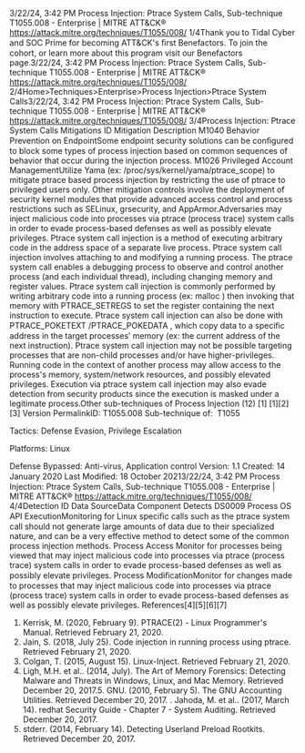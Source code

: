 3/22/24, 3:42 PM Process Injection: Ptrace System Calls, Sub-technique T1055.008 - Enterprise | MITRE ATT&CK®
https://attack.mitre.org/techniques/T1055/008/ 1/4Thank you to Tidal Cyber and SOC Prime for becoming ATT&CK's ﬁrst Benefactors. To join the cohort, or learn more about this program visit our
Benefactors page.3/22/24, 3:42 PM Process Injection: Ptrace System Calls, Sub-technique T1055.008 - Enterprise | MITRE ATT&CK®
https://attack.mitre.org/techniques/T1055/008/ 2/4Home>Techniques>Enterprise>Process Injection>Ptrace System Calls3/22/24, 3:42 PM Process Injection: Ptrace System Calls, Sub-technique T1055.008 - Enterprise | MITRE ATT&CK®
https://attack.mitre.org/techniques/T1055/008/ 3/4Process Injection: Ptrace System Calls
Mitigations
ID Mitigation Description
M1040 Behavior
Prevention on
EndpointSome endpoint security solutions can be conﬁgured to block some types of process injection based on
common sequences of behavior that occur during the injection process.
M1026 Privileged
Account
ManagementUtilize Yama (ex: /proc/sys/kernel/yama/ptrace\_scope) to mitigate ptrace based process injection by
restricting the use of ptrace to privileged users only. Other mitigation controls involve the deployment of
security kernel modules that provide advanced access control and process restrictions such as SELinux,
grsecurity, and AppArmor.Adversaries may inject malicious code into processes via ptrace (process trace) system calls in order to evade process-based defenses as
well as possibly elevate privileges. Ptrace system call injection is a method of executing arbitrary code in the address space of a separate
live process.
Ptrace system call injection involves attaching to and modifying a running process. The ptrace system call enables a debugging process to
observe and control another process (and each individual thread), including changing memory and register values. Ptrace system call
injection is commonly performed by writing arbitrary code into a running process (ex: malloc ) then invoking that memory with
PTRACE\_SETREGS to set the register containing the next instruction to execute. Ptrace system call injection can also be done with
PTRACE\_POKETEXT /PTRACE\_POKEDATA , which copy data to a speciﬁc address in the target processes’ memory (ex: the current address of the
next instruction). 
Ptrace system call injection may not be possible targeting processes that are non-child processes and/or have higher-privileges.
Running code in the context of another process may allow access to the process's memory, system/network resources, and possibly
elevated privileges. Execution via ptrace system call injection may also evade detection from security products since the execution is
masked under a legitimate process.Other sub-techniques of Process Injection (12)
[1]
[1][2]
[3]
Version PermalinkID: T1055.008
Sub-technique of:  T1055

Tactics: Defense Evasion, Privilege Escalation

Platforms: Linux

Defense Bypassed: Anti-virus, Application control
Version: 1.1
Created: 14 January 2020
Last Modiﬁed: 18 October 20213/22/24, 3:42 PM Process Injection: Ptrace System Calls, Sub-technique T1055.008 - Enterprise | MITRE ATT&CK®
https://attack.mitre.org/techniques/T1055/008/ 4/4Detection
ID Data SourceData Component Detects
DS0009 Process OS API
ExecutionMonitoring for Linux speciﬁc calls such as the ptrace system call should not generate large
amounts of data due to their specialized nature, and can be a very effective method to detect
some of the common process injection methods. 
Process Access Monitor for processes being viewed that may inject malicious code into processes via ptrace
(process trace) system calls in order to evade process-based defenses as well as possibly
elevate privileges.
Process
ModiﬁcationMonitor for changes made to processes that may inject malicious code into processes via
ptrace (process trace) system calls in order to evade process-based defenses as well as
possibly elevate privileges.
References[4][5][6][7]
1. Kerrisk, M. (2020, February 9). PTRACE(2) - Linux
Programmer's Manual. Retrieved February 21, 2020.
2. Jain, S. (2018, July 25). Code injection in running process
using ptrace. Retrieved February 21, 2020.
3. Colgan, T. (2015, August 15). Linux-Inject. Retrieved February
21, 2020.
4. Ligh, M.H. et al.. (2014, July). The Art of Memory Forensics:
Detecting Malware and Threats in Windows, Linux, and Mac
Memory. Retrieved December 20, 2017.5. GNU. (2010, February 5). The GNU Accounting Utilities.
Retrieved December 20, 2017.
. Jahoda, M. et al.. (2017, March 14). redhat Security Guide -
Chapter 7 - System Auditing. Retrieved December 20, 2017.
7. stderr. (2014, February 14). Detecting Userland Preload
Rootkits. Retrieved December 20, 2017.